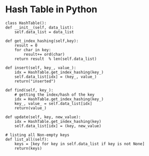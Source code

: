    # Hash Table in Python 
   
    class HashTable():
    def __init__(self, data_list):
        self.data_list = data_list

    def get_index_hashing(self,key):
        result = 0
        for char in key:
            result+= ord(char)
        return result  % len(self.data_list)

    def insert(self, key_, value_):
        idx = HashTable.get_index_hashing(key_)
        self.data_list[idx] = (key_, value_)
        return("inserted")

    def find(self, key_):
        # getting the index/hash of the key
        idx = HashTable.get_index_hashing(key_)
        key_, value_ = self.data_list[idx]
        return(value_)

    def update(self, key, new_value):
        idx = HashTable.get_index_hashing(key)
        self.data_list[idx] = (key, new_value)

    # listing all Non-empty keys
    def list_all(self):
        keys = [key for key in self.data_list if key is not None]
        return(keys)
